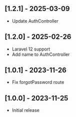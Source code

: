 ## [1.2.1] - 2025-03-09

* Update AuthController

## [1.2.0] - 2025-02-26

* Laravel 12 support
* Add name to AuthController

## [1.0.1] - 2023-11-26

* Fix forgotPassword route

## [1.0.0] - 2023-11-25

* Initial release